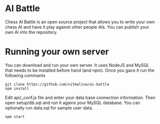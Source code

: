 # AI Battle

Chess AI Battle is an open source project that allows you to write your own chess AI and have it play against other people AIs. You can publish your own AI into the repository.

# Running your own server

You can download and run your own server. It uses NodeJS and MySQL that needs to be installed before hand (and npm). Once you gace it run the following commants

```
git clone https://github.com/vitmalina/ai-battle
npm install
```

Edit api/_conf.js file and enter your data base connection information. Then open setup/db.sql and run it agains your MySQL database. You can optionally run data.sql for sample user data.

```
npm start
```